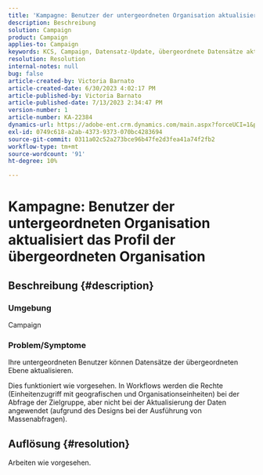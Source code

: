 ```yaml
---
title: 'Kampagne: Benutzer der untergeordneten Organisation aktualisiert Profil von der übergeordneten Organisation'
description: Beschreibung
solution: Campaign
product: Campaign
applies-to: Campaign
keywords: KCS, Campaign, Datensatz-Update, übergeordnete Datensätze aktualisieren, untergeordnete Benutzer aktualisiert übergeordneten Datensatz
resolution: Resolution
internal-notes: null
bug: false
article-created-by: Victoria Barnato
article-created-date: 6/30/2023 4:02:17 PM
article-published-by: Victoria Barnato
article-published-date: 7/13/2023 2:34:47 PM
version-number: 1
article-number: KA-22384
dynamics-url: https://adobe-ent.crm.dynamics.com/main.aspx?forceUCI=1&pagetype=entityrecord&etn=knowledgearticle&id=6d471d75-5f17-ee11-8f6e-6045bd006b3d
exl-id: 0749c618-a2ab-4373-9373-070bc4283694
source-git-commit: 0311a02c52a273bce96b47fe2d3fea41a74f2fb2
workflow-type: tm+mt
source-wordcount: '91'
ht-degree: 10%

---
```


# Kampagne: Benutzer der untergeordneten Organisation aktualisiert das Profil der übergeordneten Organisation

## Beschreibung {#description}


### Umgebung

Campaign

### Problem/Symptome

Ihre untergeordneten Benutzer können Datensätze der übergeordneten Ebene aktualisieren.

Dies funktioniert wie vorgesehen. In Workflows werden die Rechte (Einheitenzugriff mit geografischen und Organisationseinheiten) bei der Abfrage der Zielgruppe, aber nicht bei der Aktualisierung der Daten angewendet (aufgrund des Designs bei der Ausführung von Massenabfragen).


## Auflösung {#resolution}


Arbeiten wie vorgesehen.
